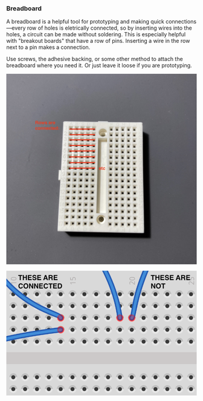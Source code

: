 ### Breadboard

A breadboard is a helpful tool for prototyping and making quick connections—every row of holes is eletrically connected, so by inserting wires into the holes, a circuit can be made without soldering. This is especially helpful with "breakout boards" that have a row of pins. Inserting a wire in the row next to a pin makes a connection.

Use screws, the adhesive backing, or some other method to attach the breadboard where you need it. Or just leave it loose if you are prototyping.

![](media/amp_4.jpg)

![](media/connections.png)


